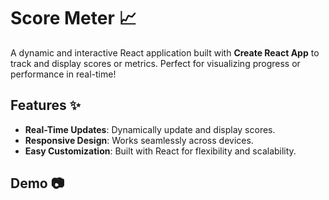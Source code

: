 # Score Meter :chart_with_upwards_trend:

A dynamic and interactive React application built with **Create React App** to track and display scores or metrics. Perfect for visualizing progress or performance in real-time!

## Features :sparkles:

- **Real-Time Updates**: Dynamically update and display scores.
- **Responsive Design**: Works seamlessly across devices.
- **Easy Customization**: Built with React for flexibility and scalability.

## Demo :camera:
